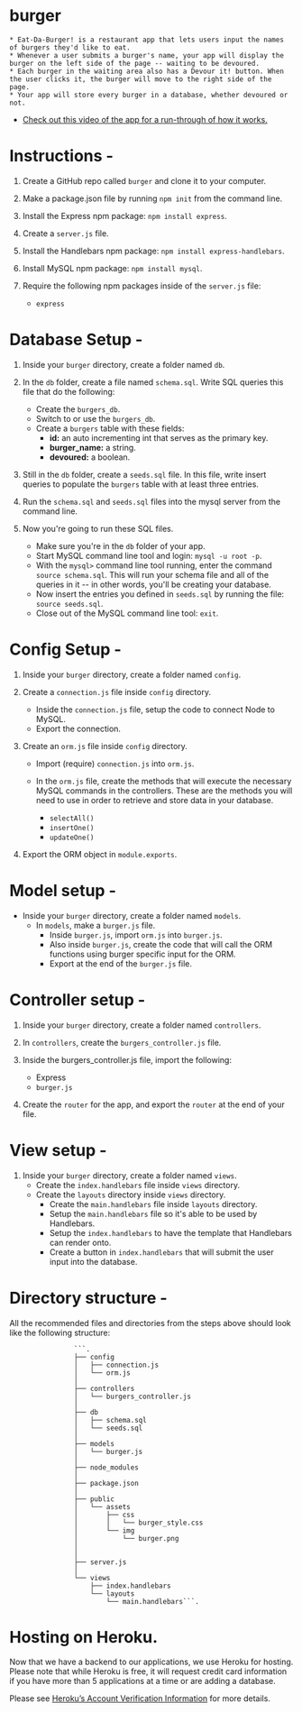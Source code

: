 # burger
    * Eat-Da-Burger! is a restaurant app that lets users input the names of burgers they'd like to eat.
    * Whenever a user submits a burger's name, your app will display the burger on the left side of the page -- waiting to be devoured.
    * Each burger in the waiting area also has a Devour it! button. When the user clicks it, the burger will move to the right side of the page.
    * Your app will store every burger in a database, whether devoured or not.
* [Check out this video of the app for a run-through of how it works.](https://youtu.be/msvdn95x9OM)


# Instructions - 
1. Create a GitHub repo called ```burger``` and clone it to your computer.

2. Make a package.json file by running ```npm init``` from the command line.

3. Install the Express npm package: ```npm install express```.

4. Create a ```server.js``` file.

5. Install the Handlebars npm package: ```npm install express-handlebars```.

6. Install MySQL npm package: ```npm install mysql```.

7. Require the following npm packages inside of the ```server.js``` file:
    * ```express```


# Database Setup -
1. Inside your ```burger``` directory, create a folder named ```db```.

2. In the ```db``` folder, create a file named ```schema.sql```. Write SQL queries this file that do the following:
    * Create the ```burgers_db```.
    * Switch to or use the ```burgers_db```.
    * Create a ```burgers``` table with these fields:
        * __id:__ an auto incrementing int that serves as the primary key.
        * __burger_name:__ a string.
        * __devoured:__ a boolean.

3. Still in the ```db``` folder, create a ```seeds.sql``` file. In this file, write insert queries to populate the ```burgers``` table with at least three entries.

4. Run the ```schema.sql``` and ```seeds.sql``` files into the mysql server from the command line.

5. Now you're going to run these SQL files.
    * Make sure you're in the ```db``` folder of your app.
    * Start MySQL command line tool and login: ```mysql -u root -p```.
    * With the ```mysql>``` command line tool running, enter the command ```source schema.sql```. This will run your schema file and all of the queries in it -- in other words, you'll be creating your database.
    * Now insert the entries you defined in ```seeds.sql``` by running the file: ```source seeds.sql```.
    * Close out of the MySQL command line tool: ```exit```.

# Config Setup - 
1. Inside your ```burger``` directory, create a folder named ```config```.

2. Create a ```connection.js``` file inside ```config``` directory.
    * Inside the ```connection.js``` file, setup the code to connect Node to MySQL.
    * Export the connection.

3. Create an ```orm.js``` file inside ```config``` directory.
    * Import (require) ```connection.js``` into ```orm.js```.
    * In the ```orm.js``` file, create the methods that will execute the necessary MySQL commands in the controllers. These are the methods you will need to use in order to retrieve and store data in your database.

        * ```selectAll()```
        * ```insertOne()```
        * ```updateOne()```

4. Export the ORM object in ```module.exports```.

# Model setup - 
 * Inside your ```burger``` directory, create a folder named ```models```.
    * In ```models```, make a ```burger.js``` file.
        * Inside ```burger.js```, import ```orm.js``` into ```burger.js```.
        * Also inside ```burger.js```, create the code that will call the ORM functions using burger specific input for the ORM.
        * Export at the end of the ```burger.js``` file.

# Controller setup -
1. Inside your ```burger``` directory, create a folder named ```controllers```.
2. In ```controllers```, create the ```burgers_controller.js``` file.
3. Inside the burgers_controller.js file, import the following:

    * Express
    * ```burger.js```

4. Create the ```router``` for the app, and export the ```router``` at the end of your file.

# View setup - 
1. Inside your ```burger``` directory, create a folder named ```views```.
    * Create the ```index.handlebars``` file inside ```views``` directory.
    * Create the ```layouts``` directory inside ```views``` directory.
        * Create the ```main.handlebars``` file inside ```layouts``` directory.
        * Setup the ```main.handlebars``` file so it's able to be used by Handlebars.
        * Setup the ```index.handlebars``` to have the template that Handlebars can render onto.
        * Create a button in ```index.handlebars``` that will submit the user input into the database.

# Directory structure -
All the recommended files and directories from the steps above should look like the following structure:

                    ```.
                    ├── config
                    │   ├── connection.js
                    │   └── orm.js
                    │ 
                    ├── controllers
                    │   └── burgers_controller.js
                    │
                    ├── db
                    │   ├── schema.sql
                    │   └── seeds.sql
                    │
                    ├── models
                    │   └── burger.js
                    │ 
                    ├── node_modules
                    │ 
                    ├── package.json
                    │
                    ├── public
                    │   └── assets
                    │       ├── css
                    │       │   └── burger_style.css
                    │       └── img
                    │           └── burger.png
                    │   
                    │
                    ├── server.js
                    │
                    └── views
                        ├── index.handlebars
                        └── layouts
                            └── main.handlebars```.


# __Hosting on Heroku.__ 
Now that we have a backend to our applications, we use Heroku for hosting. Please note that while Heroku is free, it will request credit card information if you have more than 5 applications at a time or are adding a database.

Please see [Heroku’s Account Verification Information](https://devcenter.heroku.com/articles/account-verification) for more details.



